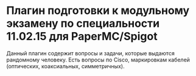 # Плагин подготовки к модульному экзамену по специальности 11.02.15 для PaperMC/Spigot 

Данный плагин содержит вопросы и задачи, которые выдаются рандомному человеку.
Есть вопросы по Cisco, маркировкам кабелей (оптических, коаксиальных, симметричных).

